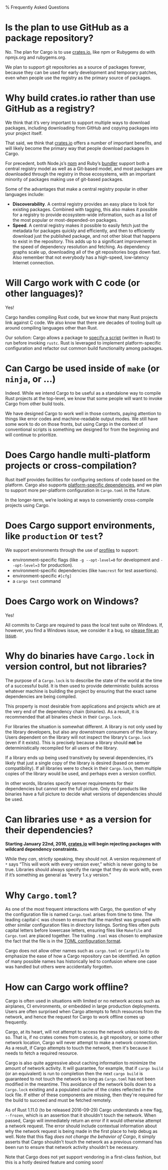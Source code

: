 % Frequently Asked Questions

# Is the plan to use GitHub as a package repository?

No. The plan for Cargo is to use [crates.io], like npm or Rubygems do with
npmjs.org and rubygems.org.

We plan to support git repositories as a source of packages forever,
because they can be used for early development and temporary patches,
even when people use the registry as the primary source of packages.

# Why build crates.io rather than use GitHub as a registry?

We think that it’s very important to support multiple ways to download
packages, including downloading from GitHub and copying packages into
your project itself.

That said, we think that [crates.io] offers a number of important benefits, and
will likely become the primary way that people download packages in Cargo.

For precedent, both Node.js’s [npm][1] and Ruby’s [bundler][2] support both a
central registry model as well as a Git-based model, and most packages
are downloaded through the registry in those ecosystems, with an
important minority of packages making use of git-based packages.

[1]: https://www.npmjs.org
[2]: https://bundler.io

Some of the advantages that make a central registry popular in other
languages include:

* **Discoverability**. A central registry provides an easy place to look
  for existing packages. Combined with tagging, this also makes it
  possible for a registry to provide ecosystem-wide information, such as a
  list of the most popular or most-depended-on packages.
* **Speed**. A central registry makes it possible to easily fetch just
  the metadata for packages quickly and efficiently, and then to
  efficiently download just the published package, and not other bloat
  that happens to exist in the repository. This adds up to a significant
  improvement in the speed of dependency resolution and fetching. As
  dependency graphs scale up, downloading all of the git repositories bogs
  down fast. Also remember that not everybody has a high-speed,
  low-latency Internet connection.

# Will Cargo work with C code (or other languages)?

Yes!

Cargo handles compiling Rust code, but we know that many Rust projects
link against C code. We also know that there are decades of tooling
built up around compiling languages other than Rust.

Our solution: Cargo allows a package to [specify a script](build-script.html)
(written in Rust) to run before invoking `rustc`. Rust is leveraged to
implement platform-specific configuration and refactor out common build
functionality among packages.

# Can Cargo be used inside of `make` (or `ninja`, or ...)

Indeed. While we intend Cargo to be useful as a standalone way to
compile Rust projects at the top-level, we know that some people will
want to invoke Cargo from other build tools.

We have designed Cargo to work well in those contexts, paying attention
to things like error codes and machine-readable output modes. We still
have some work to do on those fronts, but using Cargo in the context of
conventional scripts is something we designed for from the beginning and
will continue to prioritize.

# Does Cargo handle multi-platform projects or cross-compilation?

Rust itself provides facilities for configuring sections of code based
on the platform. Cargo also supports [platform-specific
dependencies][target-deps], and we plan to support more per-platform
configuration in `Cargo.toml` in the future.

[target-deps]: manifest.html#the-dependencies-section

In the longer-term, we’re looking at ways to conveniently cross-compile
projects using Cargo.

# Does Cargo support environments, like `production` or `test`?

We support environments through the use of [profiles][profile] to support:

[profile]: manifest.html#the-profile-sections

* environment-specific flags (like `-g --opt-level=0` for development
  and `--opt-level=3` for production).
* environment-specific dependencies (like `hamcrest` for test assertions).
* environment-specific `#[cfg]`
* a `cargo test` command

# Does Cargo work on Windows?

Yes!

All commits to Cargo are required to pass the local test suite on Windows.
If, however, you find a Windows issue, we consider it a bug, so [please file an
issue][3].

[3]: https://github.com/rust-lang/cargo/issues

# Why do binaries have `Cargo.lock` in version control, but not libraries?

The purpose of a `Cargo.lock` is to describe the state of the world at the time
of a successful build. It is then used to provide deterministic builds across
whatever machine is building the project by ensuring that the exact same
dependencies are being compiled.

This property is most desirable from applications and projects which are at the
very end of the dependency chain (binaries). As a result, it is recommended that
all binaries check in their `Cargo.lock`.

For libraries the situation is somewhat different. A library is not only used by
the library developers, but also any downstream consumers of the library. Users
dependent on the library will not inspect the library’s `Cargo.lock` (even if it
exists). This is precisely because a library should **not** be deterministically
recompiled for all users of the library.

If a library ends up being used transitively by several dependencies, it’s
likely that just a single copy of the library is desired (based on semver
compatibility). If all libraries were to check in their `Cargo.lock`, then
multiple copies of the library would be used, and perhaps even a version
conflict.

In other words, libraries specify semver requirements for their dependencies but
cannot see the full picture. Only end products like binaries have a full
picture to decide what versions of dependencies should be used.

# Can libraries use `*` as a version for their dependencies?

**Starting January 22nd, 2016, [crates.io] will begin rejecting packages with
wildcard dependency constraints.**

While they _can_, strictly speaking, they should not. A version requirement
of `*` says “This will work with every version ever,” which is never going
to be true. Libraries should always specify the range that they do work with,
even if it’s something as general as “every 1.x.y version.”

# Why `Cargo.toml`?

As one of the most frequent interactions with Cargo, the question of why the
configuration file is named `Cargo.toml` arises from time to time. The leading
capital-`C` was chosen to ensure that the manifest was grouped with other
similar configuration files in directory listings. Sorting files often puts
capital letters before lowercase letters, ensuring files like `Makefile` and
`Cargo.toml` are placed together. The trailing `.toml` was chosen to emphasize
the fact that the file is in the [TOML configuration
format](https://github.com/toml-lang/toml).

Cargo does not allow other names such as `cargo.toml` or `Cargofile` to
emphasize the ease of how a Cargo repository can be identified. An option of
many possible names has historically led to confusion where one case was handled
but others were accidentally forgotten.

[crates.io]: https://crates.io/

# How can Cargo work offline?

Cargo is often used in situations with limited or no network access such as
airplanes, CI environments, or embedded in large production deployments. Users
are often surprised when Cargo attempts to fetch resources from the network, and
hence the request for Cargo to work offline comes up frequently.

Cargo, at its heart, will not attempt to access the network unless told to do
so. That is, if no crates comes from crates.io, a git repository, or some other
network location, Cargo will never attempt to make a network connection. As a
result, if Cargo attempts to touch the network, then it's because it needs to
fetch a required resource.

Cargo is also quite aggressive about caching information to minimize the amount
of network activity. It will guarantee, for example, that if `cargo build` (or
an equivalent) is run to completion then the next `cargo build` is guaranteed to
not touch the network so long as `Cargo.toml` has not been modified in the
meantime. This avoidance of the network boils down to a `Cargo.lock` existing
and a populated cache of the crates reflected in the lock file. If either of
these components are missing, then they're required for the build to succeed and
must be fetched remotely.

As of Rust 1.11.0 (to be released 2016-09-29) Cargo understands a new flag,
`--frozen`, which is an assertion that it shouldn't touch the network. When
passed, Cargo will immediately return an error if it would otherwise attempt a
network request. The error should include contextual information about why the
network request is being made in the first place to help debug as well. Note
that this flag *does not change the behavior of Cargo*, it simply asserts that
Cargo shouldn't touch the network as a previous command has been run to ensure
that network activity shouldn't be necessary.

Note that Cargo does not yet support vendoring in a first-class fashion, but
this is a hotly desired feature and coming soon!
